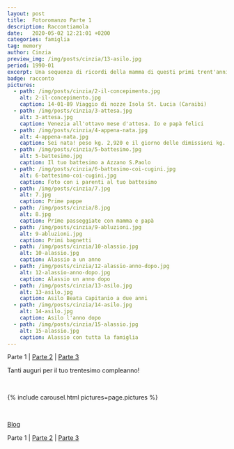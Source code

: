 ```yaml
---
layout: post
title:  Fotoromanzo Parte 1
description: Raccontiamola
date:   2020-05-02 12:21:01 +0200
categories: famiglia
tag: memory
author: Cinzia
preview_img: /img/posts/cinzia/13-asilo.jpg
period: 1990-01
excerpt: Una sequenza di ricordi della mamma di questi primi trent'anni insieme. Parte 1
badge: racconto
pictures:
  - path: /img/posts/cinzia/2-il-concepimento.jpg
    alt: 2-il-concepimento.jpg
    caption: 14-01-89 Viaggio di nozze Isola St. Lucia (Caraibi)
  - path: /img/posts/cinzia/3-attesa.jpg
    alt: 3-attesa.jpg
    caption: Venezia all'ottavo mese d'attesa. Io e papà felici
  - path: /img/posts/cinzia/4-appena-nata.jpg
    alt: 4-appena-nata.jpg
    caption: Sei nata! peso kg. 2,920 e il giorno delle dimissioni kg. 2,720
  - path: /img/posts/cinzia/5-battesimo.jpg
    alt: 5-battesimo.jpg
    caption: Il tuo battesimo a Azzano S.Paolo
  - path: /img/posts/cinzia/6-battesimo-coi-cugini.jpg
    alt: 6-battesimo-coi-cugini.jpg
    caption: Foto con i parenti al tuo battesimo
  - path: /img/posts/cinzia/7.jpg
    alt: 7.jpg
    caption: Prime pappe
  - path: /img/posts/cinzia/8.jpg
    alt: 8.jpg
    caption: Prime passeggiate con mamma e papà
  - path: /img/posts/cinzia/9-abluzioni.jpg
    alt: 9-abluzioni.jpg
    caption: Primi bagnetti
  - path: /img/posts/cinzia/10-alassio.jpg
    alt: 10-alassio.jpg
    caption: Alassio a un anno
  - path: /img/posts/cinzia/12-alassio-anno-dopo.jpg
    alt: 12-alassio-anno-dopo.jpg
    caption: Alassio un anno dopo
  - path: /img/posts/cinzia/13-asilo.jpg
    alt: 13-asilo.jpg
    caption: Asilo Beata Capitanio a due anni
  - path: /img/posts/cinzia/14-asilo.jpg
    alt: 14-asilo.jpg
    caption: Asilo l'anno dopo
  - path: /img/posts/cinzia/15-alassio.jpg
    alt: 15-alassio.jpg
    caption: Alassio con tutta la famiglia
---
```


Parte 1 | [Parte 2](/famiglia/2020/05/02/fotoromanzo-2.html) | [Parte 3](/famiglia/2020/05/02/fotoromanzo-3.html)

<p>Tanti auguri per il tuo trentesimo compleanno!</p>
<br/>

{% include carousel.html pictures=page.pictures %}

<br/>

<a href="/blog"><span class="badge badge-blog">Blog</span></a>

Parte 1 | [Parte 2](/famiglia/2020/05/02/fotoromanzo-2.html) | [Parte 3](/famiglia/2020/05/02/fotoromanzo-3.html)
